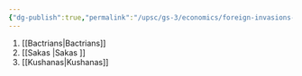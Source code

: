 ```yaml
---
{"dg-publish":true,"permalink":"/upsc/gs-3/economics/foreign-invasions-of-northwest-india/","dgHomeLink":true,"dgPassFrontmatter":false}
---
```


1. [[Bactrians|Bactrians]]
2. [[Sakas |Sakas ]]
3. [[Kushanas|Kushanas]]
